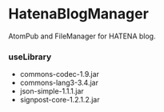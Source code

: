 # HatenaBlogManager
AtomPub and FileManager for HATENA blog.

### useLibrary  
- commons-codec-1.9.jar  
- commons-lang3-3.4.jar  
- json-simple-1.1.1.jar  
- signpost-core-1.2.1.2.jar  
